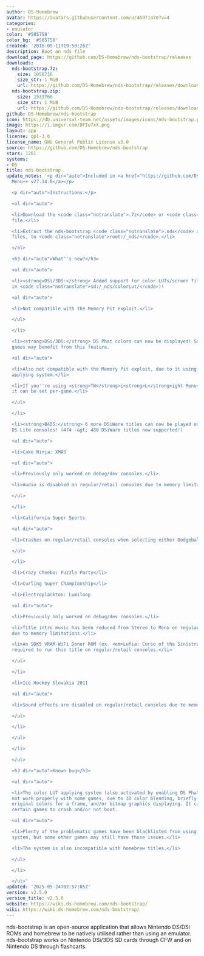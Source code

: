 ```yaml
---
author: DS-Homebrew
avatar: https://avatars.githubusercontent.com/u/46971470?v=4
categories:
- emulator
color: '#585758'
color_bg: '#585758'
created: '2016-09-11T19:50:26Z'
description: Boot an nds file
download_page: https://github.com/DS-Homebrew/nds-bootstrap/releases
downloads:
  nds-bootstrap.7z:
    size: 1058716
    size_str: 1 MiB
    url: https://github.com/DS-Homebrew/nds-bootstrap/releases/download/v2.5.0/nds-bootstrap.7z
  nds-bootstrap.zip:
    size: 1533760
    size_str: 1 MiB
    url: https://github.com/DS-Homebrew/nds-bootstrap/releases/download/v2.5.0/nds-bootstrap.zip
github: DS-Homebrew/nds-bootstrap
icon: https://db.universal-team.net/assets/images/icons/nds-bootstrap.png
image: https://i.imgur.com/BFIu7xX.png
layout: app
license: gpl-3.0
license_name: GNU General Public License v3.0
source: https://github.com/DS-Homebrew/nds-bootstrap
stars: 1261
systems:
- DS
title: nds-bootstrap
update_notes: '<p dir="auto">Included in <a href="https://github.com/DS-Homebrew/TWiLightMenu/releases/tag/v27.14.0"><strong>TW</strong>i<strong>L</strong>ight
  Menu++ v27.14.0</a></p>

  <p dir="auto">Instructions:</p>

  <ol dir="auto">

  <li>Download the <code class="notranslate">.7z</code> or <code class="notranslate">.zip</code>
  file.</li>

  <li>Extract the nds-bootstrap <code class="notranslate">.nds</code> and <code class="notranslate">.ver</code>
  files, to <code class="notranslate">root:/_nds/</code>.</li>

  </ol>

  <h3 dir="auto">What''s new?</h3>

  <ul dir="auto">

  <li><strong>DSi/3DS:</strong> Added support for color LUTs/screen filters (located
  in <code class="notranslate">sd:/_nds/colorLut/</code>)!

  <ul dir="auto">

  <li>Not compatible with the Memory Pit exploit.</li>

  </ul>

  </li>

  <li><strong>DSi/3DS:</strong> DS Phat colors can now be displayed! Some early DS
  games may benefit from this feature.

  <ul dir="auto">

  <li>Also not compatible with the Memory Pit exploit, due to it using the color LUT
  applying system.</li>

  <li>If you''re using <strong>TW</strong>i<strong>L</strong>ight Menu++ and/or forwarders,
  it can be set per-game.</li>

  </ul>

  </li>

  <li><strong>B4DS:</strong> 6 more DSiWare titles can now be played on DS Phat &amp;
  DS Lite consoles! (474 -&gt; 480 DSiWare titles now supported!)

  <ul dir="auto">

  <li>Cake Ninja: XMAS

  <ul dir="auto">

  <li>Previously only worked on debug/dev consoles.</li>

  <li>Audio is disabled on regular/retail consoles due to memory limitations.</li>

  </ul>

  </li>

  <li>California Super Sports

  <ul dir="auto">

  <li>Crashes on regular/retail consoles when selecting either Dodgeball or Rollerblade.</li>

  </ul>

  </li>

  <li>Crazy Cheebo: Puzzle Party</li>

  <li>Curling Super Championship</li>

  <li>Electroplankton: Lumiloop

  <ul dir="auto">

  <li>Previously only worked on debug/dev consoles.</li>

  <li>Title intro music has been reduced from Stereo to Mono on regular/retail consoles
  due to memory limitations.</li>

  <li>An SDK5 VRAM-WiFi Donor ROM (ex. <em>Lufia: Curse of the Sinistrals</em>) is
  required to run this title on regular/retail consoles.</li>

  </ul>

  </li>

  <li>Ice Hockey Slovakia 2011

  <ul dir="auto">

  <li>Sound effects are disabled on regular/retail consoles due to memory limitations.</li>

  </ul>

  </li>

  </ul>

  </li>

  </ul>

  <h3 dir="auto">Known bug</h3>

  <ul dir="auto">

  <li>The color LUT applying system (also activated by enabling DS Phat colors) will
  not work properly with some games, due to 3D color blending, briefly showing the
  original colors for a frame, and/or bitmap graphics displaying. It can also cause
  certain games to crash and/or not boot.

  <ul dir="auto">

  <li>Plenty of the problematic games have been blacklisted from using the color LUT
  system, but some other games may still have those issues.</li>

  <li>The system is also incompatible with homebrew titles.</li>

  </ul>

  </li>

  </ul>'
updated: '2025-05-24T02:57:05Z'
version: v2.5.0
version_title: v2.5.0
website: https://wiki.ds-homebrew.com/nds-bootstrap/
wiki: https://wiki.ds-homebrew.com/nds-bootstrap/
---
```

nds-bootstrap is an open-source application that allows Nintendo DS/DSi ROMs and homebrew to be natively utilised rather than using an emulator. nds-bootstrap works on Nintendo DSi/3DS SD cards through CFW and on Nintendo DS through flashcarts.